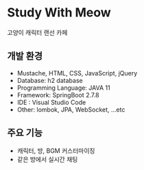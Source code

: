# Study With Meow
고양이 캐릭터 랜선 카페

## 개발 환경
- Mustache, HTML, CSS, JavaScript, jQuery
- Database: h2 database
- Programming Language: JAVA 11
- Framework: SpringBoot 2.7.8
- IDE : Visual Studio Code
- Other: lombok, JPA, WebSocket, ...etc

## 주요 기능
- 캐릭터, 방, BGM 커스터마이징
- 같은 방에서 실시간 채팅
